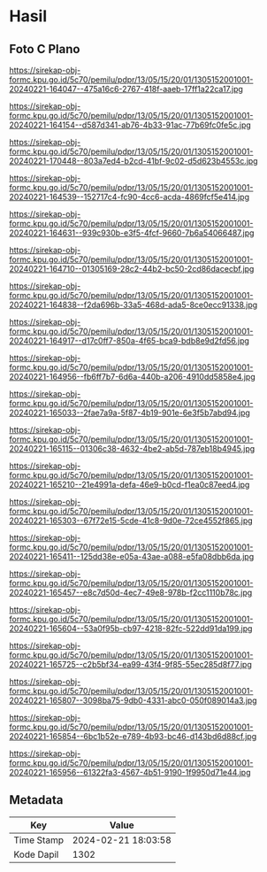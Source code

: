 # Hasil

## Foto C Plano

https://sirekap-obj-formc.kpu.go.id/5c70/pemilu/pdpr/13/05/15/20/01/1305152001001-20240221-164047--475a16c6-2767-418f-aaeb-17ff1a22ca17.jpg

https://sirekap-obj-formc.kpu.go.id/5c70/pemilu/pdpr/13/05/15/20/01/1305152001001-20240221-164154--d587d341-ab76-4b33-91ac-77b69fc0fe5c.jpg

https://sirekap-obj-formc.kpu.go.id/5c70/pemilu/pdpr/13/05/15/20/01/1305152001001-20240221-170448--803a7ed4-b2cd-41bf-9c02-d5d623b4553c.jpg

https://sirekap-obj-formc.kpu.go.id/5c70/pemilu/pdpr/13/05/15/20/01/1305152001001-20240221-164539--152717c4-fc90-4cc6-acda-4869fcf5e414.jpg

https://sirekap-obj-formc.kpu.go.id/5c70/pemilu/pdpr/13/05/15/20/01/1305152001001-20240221-164631--939c930b-e3f5-4fcf-9660-7b6a54066487.jpg

https://sirekap-obj-formc.kpu.go.id/5c70/pemilu/pdpr/13/05/15/20/01/1305152001001-20240221-164710--01305169-28c2-44b2-bc50-2cd86dacecbf.jpg

https://sirekap-obj-formc.kpu.go.id/5c70/pemilu/pdpr/13/05/15/20/01/1305152001001-20240221-164838--f2da696b-33a5-468d-ada5-8ce0ecc91338.jpg

https://sirekap-obj-formc.kpu.go.id/5c70/pemilu/pdpr/13/05/15/20/01/1305152001001-20240221-164917--d17c0ff7-850a-4f65-bca9-bdb8e9d2fd56.jpg

https://sirekap-obj-formc.kpu.go.id/5c70/pemilu/pdpr/13/05/15/20/01/1305152001001-20240221-164956--fb6ff7b7-6d6a-440b-a206-4910dd5858e4.jpg

https://sirekap-obj-formc.kpu.go.id/5c70/pemilu/pdpr/13/05/15/20/01/1305152001001-20240221-165033--2fae7a9a-5f87-4b19-901e-6e3f5b7abd94.jpg

https://sirekap-obj-formc.kpu.go.id/5c70/pemilu/pdpr/13/05/15/20/01/1305152001001-20240221-165115--01306c38-4632-4be2-ab5d-787eb18b4945.jpg

https://sirekap-obj-formc.kpu.go.id/5c70/pemilu/pdpr/13/05/15/20/01/1305152001001-20240221-165210--21e4991a-defa-46e9-b0cd-f1ea0c87eed4.jpg

https://sirekap-obj-formc.kpu.go.id/5c70/pemilu/pdpr/13/05/15/20/01/1305152001001-20240221-165303--67f72e15-5cde-41c8-9d0e-72ce4552f865.jpg

https://sirekap-obj-formc.kpu.go.id/5c70/pemilu/pdpr/13/05/15/20/01/1305152001001-20240221-165411--125dd38e-e05a-43ae-a088-e5fa08dbb6da.jpg

https://sirekap-obj-formc.kpu.go.id/5c70/pemilu/pdpr/13/05/15/20/01/1305152001001-20240221-165457--e8c7d50d-4ec7-49e8-978b-f2cc1110b78c.jpg

https://sirekap-obj-formc.kpu.go.id/5c70/pemilu/pdpr/13/05/15/20/01/1305152001001-20240221-165604--53a0f95b-cb97-4218-82fc-522dd91da199.jpg

https://sirekap-obj-formc.kpu.go.id/5c70/pemilu/pdpr/13/05/15/20/01/1305152001001-20240221-165725--c2b5bf34-ea99-43f4-9f85-55ec285d8f77.jpg

https://sirekap-obj-formc.kpu.go.id/5c70/pemilu/pdpr/13/05/15/20/01/1305152001001-20240221-165807--3098ba75-9db0-4331-abc0-050f089014a3.jpg

https://sirekap-obj-formc.kpu.go.id/5c70/pemilu/pdpr/13/05/15/20/01/1305152001001-20240221-165854--6bc1b52e-e789-4b93-bc46-d143bd6d88cf.jpg

https://sirekap-obj-formc.kpu.go.id/5c70/pemilu/pdpr/13/05/15/20/01/1305152001001-20240221-165956--61322fa3-4567-4b51-9190-1f9950d71e44.jpg


## Metadata

| Key        | Value               |
| ---------- | ------------------- |
| Time Stamp | 2024-02-21 18:03:58 |
| Kode Dapil | 1302                |




